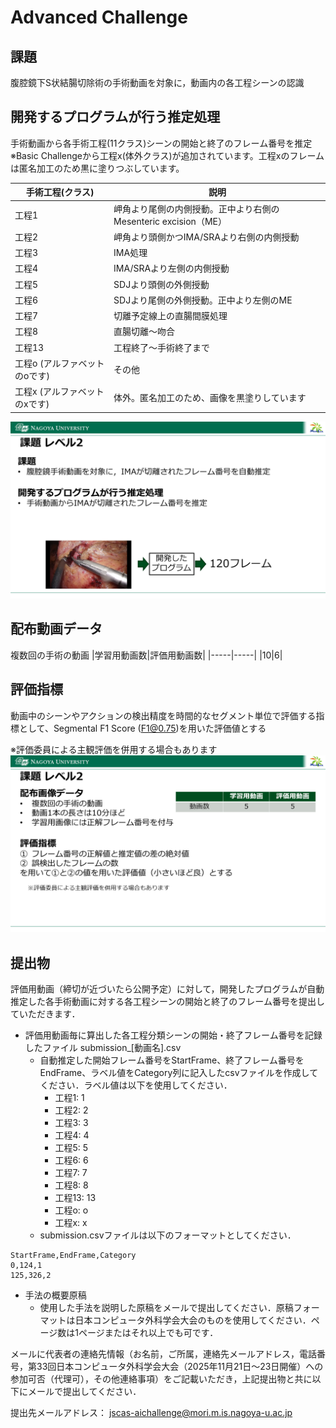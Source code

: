 # Advanced Challenge

## 課題
腹腔鏡下S状結腸切除術の手術動画を対象に，動画内の各工程シーンの認識

## 開発するプログラムが行う推定処理
手術動画から各手術工程(11クラス)シーンの開始と終了のフレーム番号を推定  
※Basic Challengeから工程x(体外クラス)が追加されています。工程xのフレームは匿名加工のため黒に塗りつぶしています。

|手術工程(クラス)|説明|
|-----|-----|
|工程1|岬角より尾側の内側授動。正中より右側のMesenteric excision（ME）  |
|工程2|岬角より頭側かつIMA/SRAより右側の内側授動  |
|工程3|IMA処理 |
|工程4|IMA/SRAより左側の内側授動 |
|工程5|SDJより頭側の外側授動 |
|工程6|SDJより尾側の外側授動。正中より左側のME |
|工程7|切離予定線上の直腸間膜処理 |
|工程8|直腸切離～吻合 |
|工程13|工程終了～手術終了まで|
|工程o (アルファベットのoです)|その他|
|工程x (アルファベットのxです)|体外。匿名加工のため、画像を黒塗りしています|

![課題など](kadai.png)

## 配布動画データ
複数回の手術の動画
|学習用動画数|評価用動画数|
|-----|-----|
|10|6|

## 評価指標
動画中のシーンやアクションの検出精度を時間的なセグメント単位で評価する指標として、Segmental F1 Score (F1@0.75)を用いた評価値とする

※評価委員による主観評価を併用する場合もあります
![評価など](submit.png)

## 提出物
評価用動画（締切が近づいたら公開予定）に対して，開発したプログラムが自動推定した各手術動画に対する各工程シーンの開始と終了のフレーム番号を提出していただきます．

- 評価用動画毎に算出した各工程分類シーンの開始・終了フレーム番号を記録したファイル submission_[動画名].csv
   - 自動推定した開始フレーム番号をStartFrame、終了フレーム番号をEndFrame、ラベル値をCategory列に記入したcsvファイルを作成してください．ラベル値は以下を使用してください．
      - 工程1: 1
      - 工程2: 2
      - 工程3: 3
      - 工程4: 4
      - 工程5: 5
      - 工程6: 6
      - 工程7: 7
      - 工程8: 8
      - 工程13: 13
      - 工程o: o
      - 工程x: x
   - submission.csvファイルは以下のフォーマットとしてください．

```
StartFrame,EndFrame,Category   
0,124,1
125,326,2
```

- 手法の概要原稿
   - 使用した手法を説明した原稿をメールで提出してください．原稿フォーマットは日本コンピュータ外科学会大会のものを使用してください．ページ数は1ページまたはそれ以上でも可です．

メールに代表者の連絡先情報（お名前，ご所属，連絡先メールアドレス，電話番号，第33回日本コンピュータ外科学会大会（2025年11月21日～23日開催）への参加可否（代理可），その他連絡事項）をご記載いただき，上記提出物と共に以下にメールで提出してください．

提出先メールアドレス：
jscas-aichallenge@mori.m.is.nagoya-u.ac.jp
